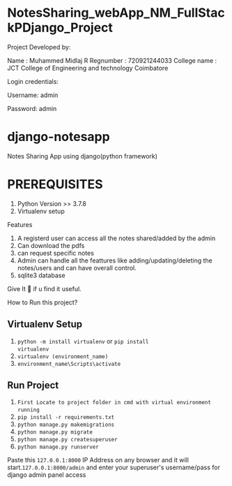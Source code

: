 # NotesSharing_webApp_NM_FullStackPDjango_Project

Project Developed by:

Name : Muhammed Midlaj R
Regnumber : 720921244033
College name : JCT College of Engineering and technology Coimbatore


Login credentials:


Username: admin

Password: admin

# django-notesapp
Notes Sharing App using django(python framework)

# PREREQUISITES
1.  Python Version >> 3.7.8
2.  Virtualenv setup
  
 
Features
1. A registerd user can access all the notes shared/added by the admin
2. Can download the pdfs
3. can request specific notes
4. Admin can handle all the feattures like adding/updating/deleting the notes/users and can have overall control.
5. sqlite3 database

Give It 🌟 if u find it useful.

How to Run this project?

## Virtualenv Setup
1.    <code>python -m install virtualenv</code> or <code>pip install virtualenv</code> 
&nbsp;
3.    <code>virtualenv (environment_name)</code>
&nbsp;
5.    <code>environment_name\Scripts\activate</code>
&nbsp;

## Run Project
1.  <code>First Locate to project folder in cmd with virtual environment running</code>
&nbsp;
2.  <code>pip install -r requirements.txt</code>
&nbsp;
3.  <code>python manage.py makemigrations</code>
&nbsp;
4.  <code>python manage.py migrate</code>
&nbsp;
5.  <code>python manage.py createsuperuser</code>
&nbsp;
6.  <code>python manage.py runserver</code>

Paste this <code>127.0.0.1:8000</code> IP Address on any browser and it will start.<code>127.0.0.1:8000/admin</code> and enter your superuser's username/pass for django admin panel access
